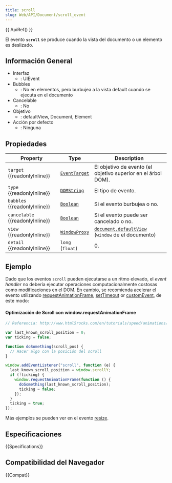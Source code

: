 ```yaml
---
title: scroll
slug: Web/API/Document/scroll_event
---
```


{{ ApiRef() }}

El evento **`scroll`** se produce cuando la vista del documento o un elemento es deslizado.

## Información General

- Interfaz
  - : UIEvent
- Bubbles
  - : No en elementos, pero burbujea a la vista default cuando se ejecuta en el documento
- Cancelable
  - : No
- Objetivo
  - : defaultView, Document, Element
- Acción por defecto
  - : Ninguna

## Propiedades

| Property                        | Type                                          | Description                                                                                |
| ------------------------------- | --------------------------------------------- | ------------------------------------------------------------------------------------------ |
| `target` {{readonlyInline}}     | [`EventTarget`](/es/docs/Web/API/EventTarget) | El objetivo de evento (el objetivo superior en el árbol DOM).                              |
| `type` {{readonlyInline}}       | [`DOMString`](/es/docs/conflicting/Web/JavaScript/Reference/Global_Objects/String)     | El tipo de evento.                                                                         |
| `bubbles` {{readonlyInline}}    | [`Boolean`](/es/docs/Web/JavaScript/Reference/Global_Objects/Boolean)         | Si el evento burbujea o no.                                                                |
| `cancelable` {{readonlyInline}} | [`Boolean`](/es/docs/Web/JavaScript/Reference/Global_Objects/Boolean)         | Si el evento puede ser cancelado o no.                                                     |
| `view` {{readonlyInline}}       | [`WindowProxy`](/es/docs/Web/API/WindowProxy) | [`document.defaultView`](/es/docs/Web/API/Document/defaultView) (`window` de el documento) |
| `detail` {{readonlyInline}}     | `long` (`float`)                              | 0.                                                                                         |

## Ejemplo

Dado que los eventos `scroll` pueden ejecutarse a un ritmo elevado, el _event handler_ no debería ejecutar operaciones computacionalmente costosas como modificaciones en el DOM. En cambio, se recomienda acelerar el evento utilizando [requestAnimationFrame](/es/docs/Web/API/Window/requestAnimationFrame), [setTimeout](/es/docs/Web/API/Window/setTimeout) or [customEvent](/es/docs/Web/API/CustomEvent), de este modo:

#### Optimización de Scroll con window\.requestAnimationFrame

```js
// Referencia: http://www.html5rocks.com/en/tutorials/speed/animations/

var last_known_scroll_position = 0;
var ticking = false;

function doSomething(scroll_pos) {
  // Hacer algo con la posición del scroll
}

window.addEventListener("scroll", function (e) {
  last_known_scroll_position = window.scrollY;
  if (!ticking) {
    window.requestAnimationFrame(function () {
      doSomething(last_known_scroll_position);
      ticking = false;
    });
  }
  ticking = true;
});
```

Más ejemplos se pueden ver en el evento [resize](/es/docs/Web/API/Window/resize_event#example).

## Especificaciones

{{Specifications}}

## Compatibilidad del Navegador

{{Compat}}
